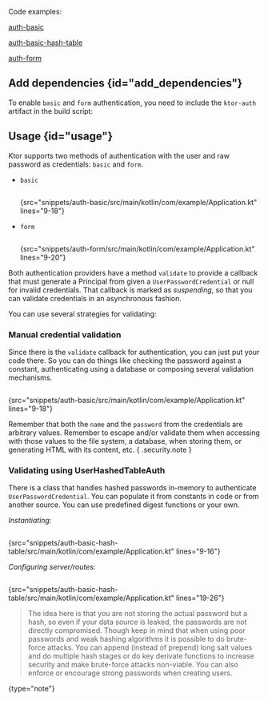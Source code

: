 [//]: # (title: Basic and form)

<include src="lib.xml" include-id="outdated_warning"/>

<microformat>
<p>Code examples:</p>
<p><a href="https://github.com/ktorio/ktor-documentation/tree/main/codeSnippets/snippets/auth-basic">auth-basic</a></p>
<p><a href="https://github.com/ktorio/ktor-documentation/tree/main/codeSnippets/snippets/auth-basic-hash-table">auth-basic-hash-table</a></p>
<p><a href="https://github.com/ktorio/ktor-documentation/tree/main/codeSnippets/snippets/auth-form">auth-form</a></p>
</microformat>

## Add dependencies {id="add_dependencies"}
To enable `basic` and `form` authentication, you need to include the `ktor-auth` artifact in the build script:
<var name="artifact_name" value="ktor-auth"/>
<include src="lib.xml" include-id="add_ktor_artifact"/>

## Usage {id="usage"}

Ktor supports two methods of authentication with the user and raw password as credentials:
`basic` and `form`.

* `basic`
   ```kotlin
   ```
   {src="snippets/auth-basic/src/main/kotlin/com/example/Application.kt" lines="9-18"}

* `form`
   ```kotlin
   ```
  {src="snippets/auth-form/src/main/kotlin/com/example/Application.kt" lines="9-20"}


Both authentication providers have a method `validate` to provide a callback that must generate a Principal from given a `UserPasswordCredential`
or null for invalid credentials. That callback is marked as *suspending*, so that you can validate credentials in an asynchronous fashion.

You can use several strategies for validating:

### Manual credential validation

Since there is the `validate` callback for authentication, you can just put your code there.
So you can do things like checking the password against a constant, authenticating using a database
or composing several validation mechanisms.

```kotlin
```
{src="snippets/auth-basic/src/main/kotlin/com/example/Application.kt" lines="9-18"}

Remember that both the `name` and the `password` from the credentials are arbitrary values.
Remember to escape and/or validate them when accessing with those values to the file system, a database,
when storing them, or generating HTML with its content, etc.
{ .security.note }

### Validating using UserHashedTableAuth

There is a class that handles hashed passwords in-memory to authenticate `UserPasswordCredential`.
You can populate it from constants in code or from another source. You can use predefined digest functions
or your own.

*Instantiating:*

```kotlin
```
{src="snippets/auth-basic-hash-table/src/main/kotlin/com/example/Application.kt" lines="9-16"}


*Configuring server/routes:*

```kotlin
```
{src="snippets/auth-basic-hash-table/src/main/kotlin/com/example/Application.kt" lines="19-26"}

>The idea here is that you are not storing the actual password but a hash, so even if your data source is leaked,
>the passwords are not directly compromised. Though keep in mind that when using poor passwords and weak hashing algorithms
>it is possible to do brute-force attacks. You can append (instead of prepend) long salt values and do multiple hash
>stages or do key derivate functions to increase security and make brute-force attacks non-viable.
>You can also enforce or encourage strong passwords when creating users.
>
{type="note"}